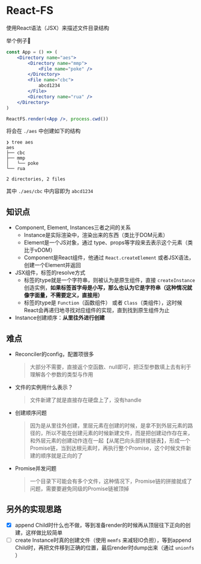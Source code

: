 # React-FS
使用React语法（JSX）来描述文件目录结构

举个例子🌰
```jsx
const App = () => (
    <Directory name="aes">
        <Directory name="mmp">
            <File name="poke" />
        </Directory>
        <File name="cbc">
            abcd1234
        </File>
        <Directory name="rua" />
    </Directory>
)

ReactFS.render(<App />, process.cwd())
```

将会在 `./aes` 中创建如下的结构
```
❯ tree aes
aes
├── cbc
├── mmp
│   └── poke
└── rua

2 directories, 2 files
```
其中 `./aes/cbc` 中内容即为 `abcd1234`

## 知识点
- Component, Element, Instances三者之间的关系
  - Instance是实际渲染中，渲染出来的东西（类比于DOM元素）
  - Element是一个JS对象，通过 type、props等字段来去表示这个元素（类比于vDOM）
  - Component是React组件，他通过 `React.createElement` 或者JSX语法，创建一个Element并返回
- JSX组件，标签的resolve方式
  - 标签的type就是一个字符串，则被认为是原生组件，直接 `createInstance` 创造实例，**如果标签首字母是小写，那么也认为它是字符串（这种情况就像字面量，不需要定义，直接用）**
  - 标签的type是 `Function`（函数组件） 或者 `Class`（类组件），这时候React会再递归地寻找对应组件的实现，直到找到原生组件为止
- Instance创建顺序：**从里往外进行创建**

## 难点
- Reconciler的config，配置项很多
  > 大部分不需要，直接返个空函数、null即可，把泛型参数填上去有利于理解各个参数的类型与作用
- 文件的实例用什么表示？
  > 文件新建了就是直接存在硬盘上了，没有handle
- 创建顺序问题
  > 因为是从里往外创建，里层元素在创建的时候，是拿不到外层元素的路径的，所以不能在创建元素的时候新建文件，而是把创建动作存在来，和外层元素的创建动作连在一起【从尾巴向头部拼接链表】，形成一个Promise链，当到达根元素时，再执行整个Promise，这个时候文件新建的顺序就是正向的了
- Promise并发问题
  > 一个目录下可能会有多个文件，这种情况下，Promise链的拼接就成了问题，需要要避免同级的Promise链被顶掉

## 另外的实现思路
- [x] append Child时什么也不做，等到准备render的时候再从顶层往下正向的创建，这样做比较简单
- [ ] create Instance时真的创建文件（使用 `memfs` 来减轻IO负担），等到append Child时，再把文件移到正确的位置，最后render时dump出来（通过 `unionfs` ）